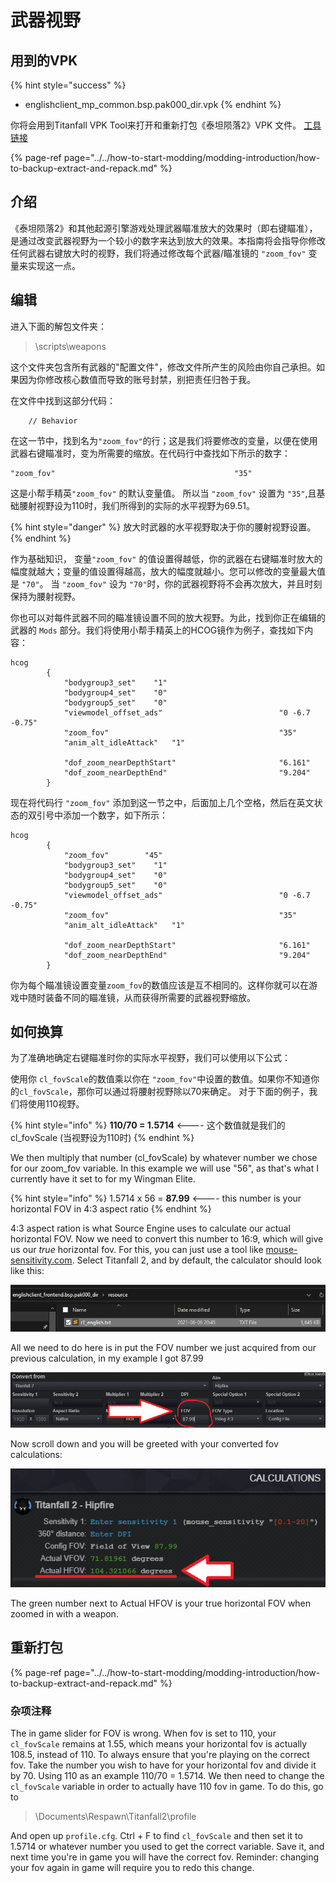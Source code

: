 # 武器视野

## 用到的VPK

{% hint style="success" %}
* englishclient\_mp\_common.bsp.pak000\_dir.vpk
{% endhint %}

你将会用到Titanfall VPK Tool来打开和重新打包《泰坦陨落2》VPK 文件。 [工具链接](https://noskill.gitbook.io/titanfall2/v/chinese/how-to-start-modding/modding-introduction/modding-tools)

{% page-ref page="../../how-to-start-modding/modding-introduction/how-to-backup-extract-and-repack.md" %}

## 介绍

《泰坦陨落2》和其他起源引擎游戏处理武器瞄准放大的效果时（即右键瞄准），是通过改变武器视野为一个较小的数字来达到放大的效果。本指南将会指导你修改任何武器右键放大时的视野，我们将通过修改每个武器/瞄准镜的 `"zoom_fov"` 变量来实现这一点。

## 编辑

进入下面的解包文件夹：

> \scripts\weapons

这个文件夹包含所有武器的"配置文件"，修改文件所产生的风险由你自己承担。如果因为你修改核心数值而导致的账号封禁，别把责任归咎于我。

在文件中找到这部分代码：

```text
	// Behavior
```

在这一节中，找到名为`"zoom_fov"`的行；这是我们将要修改的变量，以便在使用武器右键瞄准时，变为所需要的缩放。在代码行中查找如下所示的数字：

```text
"zoom_fov"                                        "35"
```

这是小帮手精英`"zoom_fov"` 的默认变量值。 所以当 `"zoom_fov"` 设置为 `"35"`,且基础腰射视野设为110时，我们所得到的实际的水平视野为69.51。

{% hint style="danger" %}
 放大时武器的水平视野取决于你的腰射视野设置。
{% endhint %}

作为基础知识， 变量`"zoom_fov"` 的值设置得越低，你的武器在右键瞄准时放大的幅度就越大；变量的值设置得越高，放大的幅度就越小。您可以修改的变量最大值是 `"70"`。 当 `"zoom_fov"` 设为 `"70"`时，你的武器视野将不会再次放大，并且时刻保持为腰射视野。

你也可以对每件武器不同的瞄准镜设置不同的放大视野。为此，找到你正在编辑的武器的 `Mods` 部分。我们将使用小帮手精英上的HCOG镜作为例子，查找如下内容：

```text
hcog
		{
			"bodygroup3_set"	"1"
			"bodygroup4_set"	"0"
			"bodygroup5_set"	"0"
			"viewmodel_offset_ads"							"0 -6.7 -0.75"
			"zoom_fov"										"35"
			"anim_alt_idleAttack"	"1"

			"dof_zoom_nearDepthStart"						"6.161"
			"dof_zoom_nearDepthEnd"							"9.204"
		}
```

现在将代码行 `"zoom_fov"` 添加到这一节之中，后面加上几个空格，然后在英文状态的双引号中添加一个数字，如下所示：

```text
hcog
		{
			"zoom_fov"        "45"
			"bodygroup3_set"	"1"
			"bodygroup4_set"	"0"
			"bodygroup5_set"	"0"
			"viewmodel_offset_ads"							"0 -6.7 -0.75"
			"zoom_fov"										"35"
			"anim_alt_idleAttack"	"1"

			"dof_zoom_nearDepthStart"						"6.161"
			"dof_zoom_nearDepthEnd"							"9.204"
		}
```

你为每个瞄准镜设置变量`zoom_fov`的数值应该是互不相同的。这样你就可以在游戏中随时装备不同的瞄准镜，从而获得所需要的武器视野缩放。

## 如何换算

为了准确地确定右键瞄准时你的实际水平视野，我们可以使用以下公式：

使用你 `cl_fovScale`的数值乘以你在 `"zoom_fov"`中设置的数值。如果你不知道你的`cl_fovScale`，那你可以通过将腰射视野除以70来确定。 对于下面的例子，我们将使用110视野。

{% hint style="info" %}
**110/70 = 1.5714** &lt;---- 这个数值就是我们的cl\_fovScale \(当视野设为110时\)
{% endhint %}

We then multiply that number \(cl\_fovScale\) by whatever number we chose for our zoom\_fov variable. In this example we will use "56", as that's what I currently have it set to for my Wingman Elite. 

{% hint style="info" %}
1.5714 x 56 = **87.99** &lt;---- this number is your horizontal FOV in 4:3 aspect ratio
{% endhint %}

4:3 aspect ration is what Source Engine uses to calculate our actual horizontal FOV. Now we need to convert this number to 16:9, which will give us our _true_ horizontal fov. For this, you can just use a tool like [mouse-sensitivity.com](https://www.mouse-sensitivity.com/). Select Titanfall 2, and by default, the calculator should look like this:

![](../../.gitbook/assets/image%20%286%29.png)

All we need to do here is in put the FOV number we just acquired from our previous calculation, in my example I got 87.99

![Make sure you leave FOV type on &quot;Hdeg 4:3&quot;](../../.gitbook/assets/mspaint_emdvxagox7.png)

Now scroll down and you will be greeted with your converted fov calculations:

![](../../.gitbook/assets/mspaint_fapoueshho.png)

The green number next to Actual HFOV is your true horizontal FOV when zoomed in with a weapon.

## 重新打包

{% page-ref page="../../how-to-start-modding/modding-introduction/how-to-backup-extract-and-repack.md" %}

### 杂项注释

The in game slider for FOV is wrong. When fov is set to 110, your `cl_fovScale` remains at 1.55, which means your horizontal fov is actually 108.5, instead of 110. To always ensure that you're playing on the correct fov. Take the number you wish to have for your horizontal fov and divide it by 70. Using 110 as an example 110/70 = 1.5714. We then need to change the `cl_fovScale` variable in order to actually have 110 fov in game. To do this, go to 

> \Documents\Respawn\Titanfall2\profile

And open up `profile.cfg`. Ctrl + F to find `cl_fovScale` and then set it to 1.5714 or whatever number you used to get the correct variable. Save it, and next time you're in game you will have the correct fov. Reminder: changing your fov again in game will require you to redo this change. 

